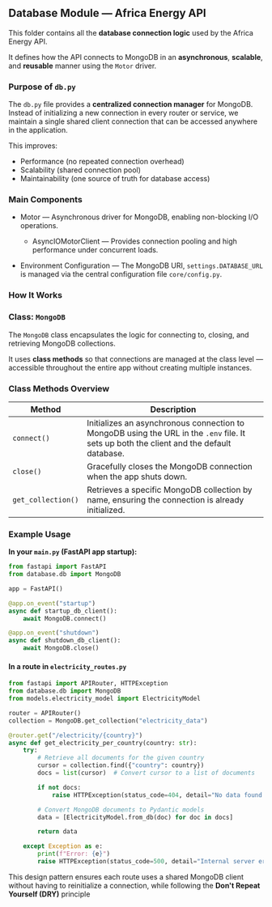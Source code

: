 ## Database Module — Africa Energy API

This folder contains all the **database connection logic** used by the Africa Energy API.

It defines how the API connects to MongoDB in an **asynchronous**, **scalable**, and **reusable** manner using the `Motor` driver.

### Purpose of `db.py`

The `db.py` file provides a **centralized connection manager** for MongoDB.  
Instead of initializing a new connection in every router or service, we maintain a single shared client connection that can be accessed anywhere in the application.

This improves:
- Performance (no repeated connection overhead)
- Scalability (shared connection pool)
- Maintainability (one source of truth for database access)

### Main Components
- Motor — Asynchronous driver for MongoDB, enabling non-blocking I/O operations.

    - AsyncIOMotorClient — Provides connection pooling and high performance under concurrent loads.

- Environment Configuration — The MongoDB URI, `settings.DATABASE_URL` is managed via the central configuration file `core/config.py`.

### How It Works

###  Class: `MongoDB`

The `MongoDB` class encapsulates the logic for connecting to, closing, and retrieving MongoDB collections.

It uses **class methods** so that connections are managed at the class level — accessible throughout the entire app without creating multiple instances.


###  Class Methods Overview

| Method | Description |
|--------|--------------|
| `connect()` | Initializes an asynchronous connection to MongoDB using the URL in the `.env` file. It sets up both the client and the default database. |
| `close()` | Gracefully closes the MongoDB connection when the app shuts down. |
| `get_collection()` | Retrieves a specific MongoDB collection by name, ensuring the connection is already initialized. |


### Example Usage

**In your `main.py` (FastAPI app startup):**

```python
from fastapi import FastAPI
from database.db import MongoDB

app = FastAPI()

@app.on_event("startup")
async def startup_db_client():
    await MongoDB.connect()

@app.on_event("shutdown")
async def shutdown_db_client():
    await MongoDB.close()
```

#### In a route in `electricity_routes.py`

```python
from fastapi import APIRouter, HTTPException
from database.db import MongoDB
from models.electricity_model import ElectricityModel

router = APIRouter()
collection = MongoDB.get_collection("electricity_data")

@router.get("/electricity/{country}")
async def get_electricity_per_country(country: str):
    try:
        # Retrieve all documents for the given country
        cursor = collection.find({"country": country})
        docs = list(cursor)  # Convert cursor to a list of documents

        if not docs:
            raise HTTPException(status_code=404, detail="No data found for this country")

        # Convert MongoDB documents to Pydantic models
        data = [ElectricityModel.from_db(doc) for doc in docs]

        return data

    except Exception as e:
        print(f"Error: {e}")
        raise HTTPException(status_code=500, detail="Internal server error")
```

This design pattern ensures each route uses a shared MongoDB client without having to reinitialize a connection, while following the **Don't Repeat Yourself (DRY)** principle 